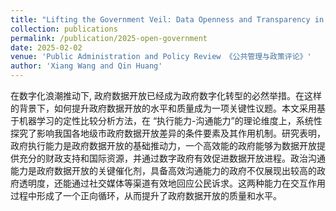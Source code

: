 ```yaml
---
title: "Lifting the Government Veil: Data Openness and Transparency in Chinese Urban Governance (in Chinese)"
collection: publications
permalink: /publication/2025-open-government
date: 2025-02-02
venue: 'Public Administration and Policy Review 《公共管理与政策评论》'
author: 'Xiang Wang and Qin Huang'
---
```


在数字化浪潮推动下, 政府数据开放已经成为政府数字化转型的必然举措。在这样的背景下，如何提升政府数据开放的水平和质量成为一项关键性议题。本文采用基于机器学习的定性比较分析方法，在 “执行能力-沟通能力”的理论维度上，系统性探究了影响我国各地级市政府数据开放差异的条件要素及其作用机制。研究表明，政府执行能力是政府数据开放的基础推动力，一个高效能的政府能够为数据开放提供充分的财政支持和国际资源，并通过数字政府有效促进数据开放进程。政治沟通能力是政府数据开放的关键催化剂，具备高效沟通能力的政府不仅展现出较高的政府透明度，还能通过社交媒体等渠道有效地回应公民诉求。这两种能力在交互作用过程中形成了一个正向循环，从而提升了政府数据开放的质量和水平。